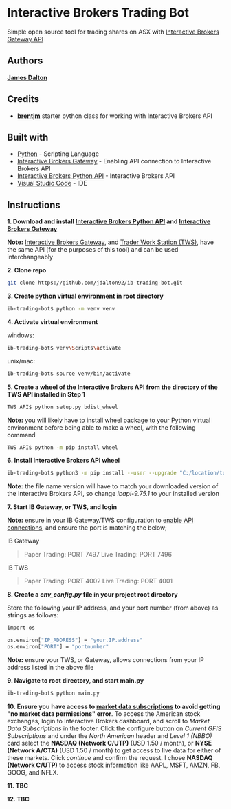 # Interactive Brokers Trading Bot

Simple open source tool for trading shares on ASX with [Interactive Brokers Gateway API](https://interactivebrokers.github.io/tws-api/introduction.html)

## Authors

**[James Dalton](https://jamesdalton.io)**

## Credits

- **[brentjm](https://github.com/brentjm/Interactive-Brokers-API)** starter python class for working with Interactive Brokers API

## Built with

- [Python](https://www.python.org/) - Scripting Language
- [Interactive Brokers Gateway](https://www.interactivebrokers.com.au/en/index.php?f=16457) - Enabling API connection to Interactive Brokers API
- [Interactive Brokers Python API](http://interactivebrokers.github.io/) - Interactive Brokers API
- [Visual Studio Code](https://code.visualstudio.com/) - IDE

## Instructions

**1. Download and install [Interactive Brokers Python API](http://interactivebrokers.github.io/) and [Interactive Brokers Gateway](https://www.interactivebrokers.com.au/en/index.php?f=16457)**

**Note:** [Interactive Brokers Gateway](https://www.interactivebrokers.com.au/en/index.php?f=16457), and [Trader Work Station (TWS)](https://www.interactivebrokers.com/en/index.php?f=16040), have the same API (for the purposes of this tool) and can be used interchangeably

**2. Clone repo**

```sh
git clone https://github.com/jdalton92/ib-trading-bot.git
```

**3. Create python virtual environment in root directory**

```sh
ib-trading-bot$ python -m venv venv
```

**4. Activate virtual environment**

windows:

```sh
ib-trading-bot$ venv\Scripts\activate
```

unix/mac:

```sh
ib-trading-bot$ source venv/bin/activate
```

**5. Create a wheel of the Interactive Brokers API from the directory of the TWS API installed in Step 1**

```sh
TWS API$ python setup.py bdist_wheel
```

**Note:** you will likely have to install wheel package to your Python virtual environment before being able to make a wheel, with the following command

```sh
TWS API$ python -m pip install wheel
```

**6. Install Interactive Brokers API wheel**

```sh
ib-trading-bot$ python3 -m pip install --user --upgrade "C:/location/to/TWS API/dist/ibapi-9.75.1-py3-none-any.whl"
```

**Note:** the file name version will have to match your downloaded version of the Interactive Brokers API, so change _ibapi-9.75.1_ to your installed version

**7. Start IB Gateway, or TWS, and login**

**Note:** ensure in your IB Gateway/TWS configuration to [enable API connections](https://interactivebrokers.github.io/tws-api/initial_setup.html#enable_api), and ensure the port is matching the below;

IB Gateway

> Paper Trading: PORT 7497
> Live Trading: PORT 7496

IB TWS

> Paper Trading: PORT 4002
> Live Trading: PORT 4001

**8. Create a _env_config.py_ file in your project root directory**

Store the following your IP address, and your port number (from above) as strings as follows:

```sh
import os

os.environ["IP_ADDRESS"] = "your.IP.address"
os.environ["PORT"] = "portnumber"
```

**Note:** ensure your TWS, or Gateway, allows connections from your IP address listed in the above file

**9. Navigate to root directory, and start main.py**

```sh
ib-trading-bot$ python main.py
```

**10. Ensure you have access to [market data subscriptions](https://interactivebrokers.github.io/tws-api/market_data.html) to avoid getting "no market data permissions" error**. To access the American stock exchanges, login to Interactive Brokers dashboard, and scroll to _Market Data Subscriptions_ in the footer. Click the configure button on _Current GFIS Subscriptions_ and under the _North American_ header and _Level 1 (NBBO)_ card select the **NASDAQ (Network C/UTP)** (USD 1.50 / month), or **NYSE (Network A/CTA)** (USD 1.50 / month) to get access to live data for either of these markets. Click _continue_ and confirm the request. I chose **NASDAQ (Network C/UTP)** to access stock information like AAPL, MSFT, AMZN, FB, GOOG, and NFLX.

**11. TBC**

**12. TBC**
